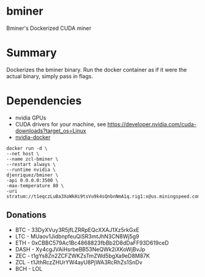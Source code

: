 # bminer
Bminer's Dockerized CUDA miner

# Summary
Dockerizes the bminer binary. Run the docker container as if it were the actual binary, simply pass in flags.

# Dependencies
- nvidia GPUs
- CUDA drivers for your machine, see https://developer.nvidia.com/cuda-downloads?target_os=Linux
- [nvidia-docker](https://github.com/NVIDIA/nvidia-docker)

```
docker run -d \
--net host \
--name zcl-bminer \
--restart always \
--runtime nvidia \
djenriquez/bminer \
-api 0.0.0.0:3500 \
-max-temperature 80 \
-uri stratum://t1eqczLuBa3XoWkHi9tsVu9k4sQnbnNmA1q.rig1:x@us.miningspeed.com:3052
```
## Donations
- BTC - 33DyXVuy3R5jfLZRRpEQcXXAJ1Xz5rkGxE
- LTC - MUaov1JidbnpfeuQiSR3mtJhN3CN8Wj5g9
- ETH - 0xCBBC579Ac1Bc4868823fbBb2D8dDaFF93D619ceD
- DASH - Xy4cgJVAiHsrbeBB53NeQWk2iXKoWjBvJp
- ZEC - t1gYs8Zn2ZCFZWKZsTmZWd5bgXa9eD8M87K
- ZCL - t1JthRczZHUrYW4ayU8PjWA3RcRhZs1SnDv
- BCH - LOL